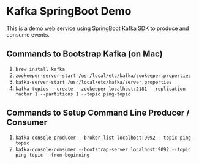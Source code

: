 # Kafka SpringBoot Demo
This is a demo web service using SpringBoot Kafka SDK to produce and consume events.

## Commands to Bootstrap Kafka (on Mac)
1. `brew install kafka`
2. `zookeeper-server-start /usr/local/etc/kafka/zookeeper.properties`
3. `kafka-server-start /usr/local/etc/kafka/server.properties`
4. `kafka-topics --create --zookeeper localhost:2181 --replication-factor 1 --partitions 1 --topic ping-topic`

## Commands to Setup Command Line Producer / Consumer
1. `kafka-console-producer --broker-list localhost:9092 --topic ping-topic`
2. `kafka-console-consumer --bootstrap-server localhost:9092 --topic ping-topic --from-beginning`
